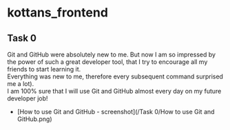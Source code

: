 # kottans_frontend

## **Task 0**
Git and GitHub were absolutely new to me. But now I am so impressed by the power of such a great developer tool, that I try to encourage all my friends to start learning it.  
Everything was new to me, therefore every subsequent command surprised me a lot).  
I am 100% sure that I will use Git and GitHub almost every day on my future developer job!
- [How to use Git and GitHub - screenshot](/Task 0/How to use Git and GitHub.png)
